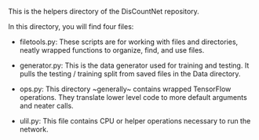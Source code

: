 This is the helpers directory of the DisCountNet repository.

In this directory, you will find four files:

- filetools.py: These scripts are for working with files and directories, neatly
                wrapped functions to organize, find, and use files.

- generator.py: This is the data generator used for training and testing. It
                pulls the testing / training split from saved files in the Data
                directory.

- ops.py: This directory ~generally~ contains wrapped TensorFlow operations.
          They translate lower level code to more default arguments and neater
          calls.

- ulil.py: This file contains CPU or helper operations necessary to run the
           network.
